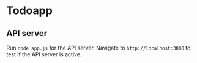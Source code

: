 # Todoapp

## API server

Run `node app.js` for the API server. Navigate to `http://localhost:3000` to test if the API server is active.
